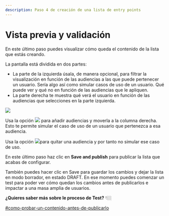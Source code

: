 ```yaml
---
description: Paso 4 de creación de una lista de entry points
---
```


# Vista previa y validación

En este último paso puedes visualizar cómo queda el contenido de la lista que estás creando.

La pantalla está dividida en dos partes:

* La parte de la izquierda úsala, de manera opcional, para filtrar la visualización en función de las audiencias a las que puede pertenecer un usuario. Sería algo así como simular casos de uso de un usuario. Qué puede ver y qué no en función de las audiencias que le apliquen.
* La parte derecha te muestra qué verá el usuario en función de las audiencias que selecciones en la parte izquierda.

![](../.gitbook/assets/Paso4\_Preview\_Validate.png)

Usa la opción ![](../.gitbook/assets/Add\_use\_case.png) para añadir audiencias y moverla a la columna derecha. Esto te permite simular el caso de uso de un usuario que pertenezca a esa audiencia.

Usa la opción ![](../.gitbook/assets/remove\_use\_case.png)para quitar una audiencia y por tanto no simular ese caso de uso.

En este último paso haz clic en **Save and publish** para publicar la lista que acabas de configurar.

También puedes hacer clic en Save para guardar los cambios y dejar la lista en modo borrador, en estado DRAFT. En ese momento puedes comenzar un test para poder ver cómo quedan los cambios antes de publicarlos e impactar a una masa amplia de usuarios.

**¿Quieres saber más sobre le proceso de Test?** 👇🏼

[#como-probar-un-contenido-antes-de-publicarlo](../como-hacer-un-test.md#como-probar-un-contenido-antes-de-publicarlo "mention")
